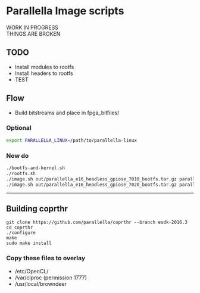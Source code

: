 # Parallella Image scripts

WORK IN PROGRESS  
THINGS ARE BROKEN  

## TODO

- Install modules to rootfs
- Install headers to rootfs
- TEST

## Flow

- Build bitstreams and place in fpga_bitfiles/  

### Optional

```sh
export PARALLELLA_LINUX=/path/to/parallella-linux
```

### Now do

```sh
./bootfs-and-kernel.sh
./rootfs.sh
./image.sh out/parallella_e16_headless_gpiose_7010_bootfs.tar.gz parallella_e16_headless_gpiose_7010.img
./image.sh out/parallella_e16_headless_gpiose_7020_bootfs.tar.gz parallella_e16_headless_gpiose_7020.img
```

---

## Building coprthr

```
git clone https://github.com/parallella/coprthr --branch esdk-2016.3
cd coprthr
./configure
make
sudo make install
```

### Copy these files to overlay

- /etc/OpenCL/
- /var/clproc (permission 1777)
- /usr/local/browndeer

